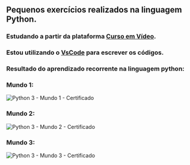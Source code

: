 ## Pequenos exercícios realizados na linguagem Python.
### Estudando a partir da plataforma [Curso em Vídeo](https://www.cursoemvideo.com/). 
### Estou utilizando o [VsCode](https://code.visualstudio.com/) para escrever os códigos.

### Resultado do aprendizado recorrente na linguagem python: 
### Mundo 1: 
![Python 3 - Mundo 1 -  Certificado](https://user-images.githubusercontent.com/72449173/140604611-814a1de8-1180-4097-97ac-a3b1364ad367.jpg)
### Mundo 2: 
![Python 3 - Mundo 2 -  Certificado](https://user-images.githubusercontent.com/72449173/140604692-84f24633-b95b-44ec-a2e3-9070b460989e.jpg)
### Mundo 3:
![Python 3 - Mundo 3 -  Certificado](https://user-images.githubusercontent.com/72449173/143885502-444ab1b2-cbe2-43fc-9391-511dc6bfc242.jpg)

